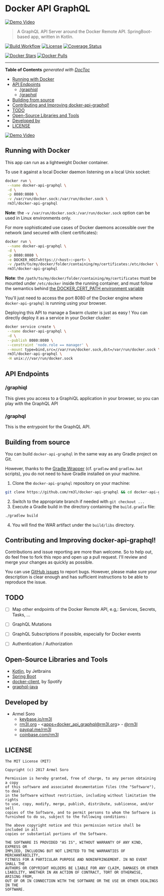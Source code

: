 # Docker API GraphQL

[![Demo Video](https://raw.githubusercontent.com/rm3l/docker-api-graphql/master/assets/docker-api-graphql.png)](https://github.com/rm3l/docker-api-graphql "docker-api-graphql")

> A GraphQL API Server around the Docker Remote API. SpringBoot-based app, written in Kotlin.

[![Build Workflow](https://github.com/rm3l/docker-api-graphql/workflows/CI/badge.svg)](https://github.com/rm3l/docker-api-graphql/actions?query=workflow%3A%22CI%22) 
[![License](https://img.shields.io/badge/license-MIT-green.svg?style=flat)](https://github.com/rm3l/docker-api-graphql/blob/master/LICENSE)
[![Coverage Status](https://coveralls.io/repos/github/rm3l/docker-api-graphql/badge.svg?branch=master)](https://coveralls.io/github/rm3l/docker-api-graphql?branch=master)  

<!-- [![Docker Automated build](https://img.shields.io/docker/automated/rm3l/docker-api-graphql.svg)](https://hub.docker.com/r/rm3l/docker-api-graphql)  -->
<!-- [![Docker Build Status](https://img.shields.io/docker/build/rm3l/docker-api-graphql.svg)](https://hub.docker.com/r/rm3l/docker-api-graphql)  -->
[![Docker Stars](https://img.shields.io/docker/stars/rm3l/docker-api-graphql.svg)](https://hub.docker.com/r/rm3l/docker-api-graphql) 
[![Docker Pulls](https://img.shields.io/docker/pulls/rm3l/docker-api-graphql.svg)](https://hub.docker.com/r/rm3l/docker-api-graphql)

---

<!-- START doctoc generated TOC please keep comment here to allow auto update -->
<!-- DON'T EDIT THIS SECTION, INSTEAD RE-RUN doctoc TO UPDATE -->
**Table of Contents**  *generated with [DocToc](https://github.com/thlorenz/doctoc)*

- [Running with Docker](#running-with-docker)
- [API Endpoints](#api-endpoints)
  - [/graphiql](#graphiql)
  - [/graphql](#graphql)
- [Building from source](#building-from-source)
- [Contributing and Improving docker-api-graphql!](#contributing-and-improving-docker-api-graphql)
- [TODO](#todo)
- [Open-Source Libraries and Tools](#open-source-libraries-and-tools)
- [Developed by](#developed-by)
- [LICENSE](#license)

<!-- END doctoc generated TOC please keep comment here to allow auto update -->

[![Demo Video](https://raw.githubusercontent.com/rm3l/docker-api-graphql/master/assets/docker-api-graphql-video-screenshot.png)](https://youtu.be/iSmBXnNo6VQ "Demo Video for Docker API GraphQL")


## Running with Docker

This app can run as a lightweight Docker container.

To use it against a local Docker daemon listening on a local Unix socket: 
```bash
docker run \
 --name docker-api-graphql \
 -d \
 -p 8080:8080 \
 -v /var/run/docker.sock:/var/run/docker.sock \
 rm3l/docker-api-graphql
```

<b>Note</b>: the `-v /var/run/docker.sock:/var/run/docker.sock` option can be used in Linux environments only.

For more sophisticated use cases of Docker daemons accessible over the network (and secured with client certificates):
```bash
docker run \
 --name docker-api-graphql \
 -d \
 -p 8080:8080 \
 -e DOCKER_HOST=https://<host>:<port> \
 -v /path/to/my/docker/folder/containing/my/certificates:/etc/docker \
 rm3l/docker-api-graphql
```

<b>Note</b>: the `/path/to/my/docker/folder/containing/my/certificates` must be mounted under `/etc/docker` inside the running container, and must follow the semantics behind [the DOCKER_CERT_PATH environment variable](https://docs.docker.com/articles/https/#client-modes)  

You'll just need to access the port 8080 of the Docker engine where `docker-api-graphql` is running using your browser. 

Deploying this API to manage a Swarm cluster is just as easy ! You can directly deploy it as a service in your Docker cluster:
```bash
docker service create \
 --name docker-api-graphql \
 -d \
 --publish 8080:8080 \
 --constraint 'node.role == manager' \
 --mount type=bind,src=//var/run/docker.sock,dst=/var/run/docker.sock \
 rm3l/docker-api-graphql \
 -H unix:///var/run/docker.sock
```

## API Endpoints

### /graphiql

This gives you access to a GraphiQL application in your browser, so you can play with the GraphQL API

### /graphql

This is the entrypoint for the GraphQL API.


## Building from source

You can build `docker-api-graphql` in the same way as any Gradle project on Git.

However, thanks to the [Gradle Wrapper](https://docs.gradle.org/3.3/userguide/gradle_wrapper.html) (cf. `gradlew` and `gradlew.bat` scripts), 
you do not need to have Gradle installed on your machine.

1. Clone the `docker-api-graphql` repository on your machine:
```bash
git clone https://github.com/rm3l/docker-api-graphql && cd docker-api-graphql
```
2. Switch to the appropriate branch if needed with `git checkout ...`
3. Execute a Gradle build in the directory containing the `build.gradle` file:
```bash
./gradlew build
```
4. You will find the WAR artifact under the `build/libs` directory.

## Contributing and Improving docker-api-graphql!

Contributions and issue reporting are more than welcome. 
So to help out, do feel free to fork this repo and open up a pull request. 
I'll review and merge your changes as quickly as possible.

You can use [GitHub issues](https://github.com/rm3l/docker-api-graphql/issues) to report bugs. 
However, please make sure your description is clear enough and has sufficient instructions 
to be able to reproduce the issue.

[comment]: <> (See CONTRIBUTING.md for more on contributing to this Github project.)


## TODO

* [ ] Map other endpoints of the Docker Remote API, e.g,: Services, Secrets, Tasks, ...
* [ ] GraphQL Mutations
* [ ] GraphQL Subscriptions if possible, especially for Docker events
* [ ] Authentication / Authorization


## Open-Source Libraries and Tools

* [Kotlin](https://kotlinlang.org/), by Jetbrains
* [Spring Boot](https://projects.spring.io/spring-boot/)
* [docker-client](https://github.com/spotify/docker-client), by Spotify
* [graphql-java](https://github.com/graphql-java/graphql-java)


## Developed by

* Armel Soro
  * [keybase.io/rm3l](https://keybase.io/rm3l)
  * [rm3l.org](https://rm3l.org) - &lt;apps+docker_api_graphql@rm3l.org&gt; - [@rm3l](https://twitter.com/rm3l)
  * [paypal.me/rm3l](https://paypal.me/rm3l)
  * [coinbase.com/rm3l](https://www.coinbase.com/rm3l)


## LICENSE

    The MIT License (MIT)
    
    Copyright (c) 2017 Armel Soro
    
    Permission is hereby granted, free of charge, to any person obtaining a copy
    of this software and associated documentation files (the "Software"), to deal
    in the Software without restriction, including without limitation the rights
    to use, copy, modify, merge, publish, distribute, sublicense, and/or sell
    copies of the Software, and to permit persons to whom the Software is
    furnished to do so, subject to the following conditions:
    
    The above copyright notice and this permission notice shall be included in all
    copies or substantial portions of the Software.
    
    THE SOFTWARE IS PROVIDED "AS IS", WITHOUT WARRANTY OF ANY KIND, EXPRESS OR
    IMPLIED, INCLUDING BUT NOT LIMITED TO THE WARRANTIES OF MERCHANTABILITY,
    FITNESS FOR A PARTICULAR PURPOSE AND NONINFRINGEMENT. IN NO EVENT SHALL THE
    AUTHORS OR COPYRIGHT HOLDERS BE LIABLE FOR ANY CLAIM, DAMAGES OR OTHER
    LIABILITY, WHETHER IN AN ACTION OF CONTRACT, TORT OR OTHERWISE, ARISING FROM,
    OUT OF OR IN CONNECTION WITH THE SOFTWARE OR THE USE OR OTHER DEALINGS IN THE
    SOFTWARE.

